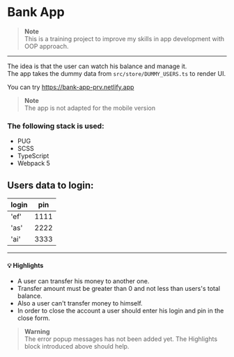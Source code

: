 # Bank App

> **Note**  
> This is a training project to improve my skills in app development with OOP approach.

---

The idea is that the user can watch his balance and manage it.  
The app takes the dummy data from `src/store/DUMMY_USERS.ts` to render UI.

You can try https://bank-app-prv.netlify.app

> **Note**  
> The app is not adapted for the mobile version

### The following stack is used:

- PUG
- SCSS
- TypeScript
- Webpack 5

## Users data to login:

| login | pin  |
| ----- | ---- |
| 'ef'  | 1111 |
| 'as'  | 2222 |
| 'ai'  | 3333 |

---

#### 💡 Highlights

- A user can transfer his money to another one.
- Transfer amount must be greater than 0 and not less than users's total balance.
- Also a user can't transfer money to himself.
- In order to close the account a user should enter his login and pin in the close form.

> **Warning**  
> The error popup messages has not been added yet. The Highlights block introduced above should help.
